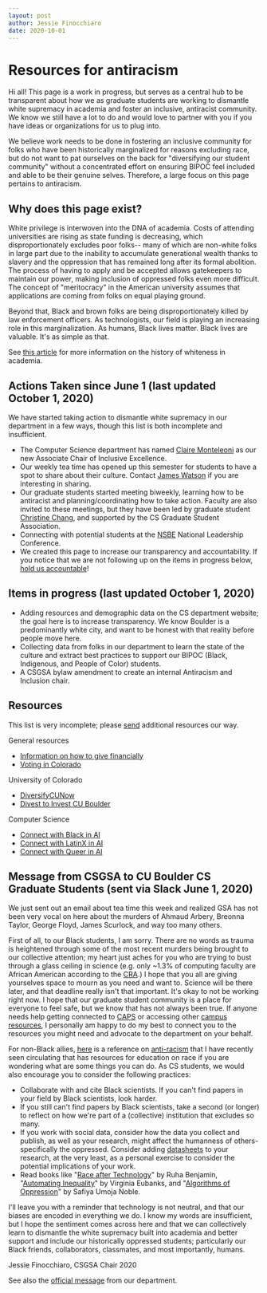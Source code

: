 ```yaml
---
layout: post
author: Jessie Finocchiaro
date: 2020-10-01
---
```

# Resources for antiracism
Hi all! This page is a work in progress, but serves as a central hub to be transparent about how we as graduate students are working to dismantle white supremacy in academia and foster an inclusive, antiracist community.  We know we still have a lot to do and would love to partner with you if you have ideas or organizations for us to plug into.  

We believe work needs to be done in fostering an inclusive community for folks who have been historically marginalized for reasons excluding race, but do not want to pat ourselves on the back for "diversifying our student community" without a concentrated effort on ensuring BIPOC feel included and able to be their genuine selves.  Therefore, a large focus on this page pertains to antiracism.

## Why does this page exist?
White privilege is interwoven into the DNA of academia.  Costs of attending universities are rising as state funding is decreasing, which disproportionately excludes poor folks-- many of which are non-white folks in large part due to the inability to accumulate generational wealth thanks to slavery and the oppression that has remained long after its formal abolition.  The process of having to apply and be accepted allows gatekeepers to maintain our power, making inclusion of oppressed folks even more difficult.  The concept of "meritocracy" in the American university assumes that applications are coming from folks on equal playing ground.  

Beyond that, Black and brown folks are being disproportionately killed by law enforcement officers.  As technologists, our field is playing an increasing role in this marginalization.  As humans, Black lives matter.  Black lives are valuable.  It's as simple as that.

See [this article](https://newrepublic.com/article/121382/forgotten-racist-past-american-universities) for more information on the history of whiteness in academia.

## Actions Taken since June 1 (last updated October 1, 2020)
We have started taking action to dismantle white supremacy in our department in a few ways, though this list is both incomplete and insufficient.

* The Computer Science department has named [Claire Monteleoni](https://www.colorado.edu/cs/claire-monteleoni) as our new Associate Chair of Inclusive Excellence.
* Our weekly tea time has opened up this semester for students to have a spot to share about their culture.  Contact [James Watson](mailto:james.watson-2@colorado.edu) if you are interesting in sharing.
* Our graduate students started meeting biweekly, learning how to be antiracist and planning/coordinating how to take action.  Faculty are also invited to these meetings, but they have been led by graduate student [Christine Chang](https://www.xtinebot.com/), and supported by the CS Graduate Student Association.  
* Connecting with potential students at the [NSBE](https://www.nsbe.org/Home.aspx) National Leadership Conference.
* We created this page to increase our transparency and accountability.  If you notice that we are not following up on the items in progress below, [hold us accountable](mailto:csgsa@colorado.edu)!

## Items in progress (last updated October 1, 2020)
* Adding resources and demographic data on the CS department website; the goal here is to increase transparency.  We know Boulder is a predominantly white city, and want to be honest with that reality before people move here.
* Collecting data from folks in our department to learn the state of the culture and extract best practices to support our BIPOC (Black, Indigenous, and People of Color) students.
* A CSGSA bylaw amendment to create an internal Antiracism and Inclusion chair.

## Resources
This list is very incomplete; please [send](mailto:csgsa@colorado.edu) additional resources our way.

General resources
* [Information on how to give financially](https://blacklivesmatters.carrd.co/)
* [Voting in Colorado](https://www.sos.state.co.us/voter/pages/pub/olvr/verifyNewVoter.xhtml)

University of Colorado
* [DiversifyCUNow](https://www.diversifycunow.com/)
* [Divest to Invest CU Boulder](https://sites.google.com/view/divest2invest/home?authuser=5)

Computer Science
* [Connect with Black in AI](https://blackinai.github.io/)
* [Connect with LatinX in AI](https://www.latinxinai.org/)
* [Connect with Queer in AI](https://sites.google.com/view/queer-in-ai/)

## Message from CSGSA to CU Boulder CS Graduate Students (sent via Slack June 1, 2020)

We just sent out an email about tea time this week and realized GSA has not been very vocal on here about the murders of Ahmaud Arbery, Breonna Taylor, George Floyd, James Scurlock, and way too many others.  

First of all, to our Black students, I am sorry.  There are no words as trauma is heightened through some of the most recent murders being brought to our collective attention; my heart just aches for you who are trying to bust through a glass ceiling in science (e.g. only ~1.3% of computing faculty are African American according to the [CRA](https://cra.org/resources/taulbee-survey/).)  I hope that you all are giving yourselves space to mourn as you need and want to.  Science will be there later, and that deadline really isn't that important.  It's okay to not be working right now.  I hope that our graduate student community is a place for everyone to feel safe, but we know that has not always been true.  If anyone needs help getting connected to [CAPS](https://www.colorado.edu/counseling/) or accessing other [campus resources](https://www.colorado.edu/redfolder/), I personally am happy to do my best to connect you to the resources you might need and advocate to the department on your behalf.  

For non-Black allies, [here](https://docs.google.com/document/u/0/d/1BRlF2_zhNe86SGgHa6-VlBO-QgirITwCTugSfKie5Fs/mobilebasic?fbclid=IwAR159RESzMgYN1MK0Cwhdq7Oo_1oFZAAPDle03k3CrfTpirHDAobSwyDRRo) is a reference on [anti-racism](https://www.youtube.com/watch?v=_OXMgA0Fwsk&feature=youtu.be) that I have recently seen circulating that has resources for education on race if you are wondering what are some things you can do.  As CS students, we would also encourage you to consider the following practices:

* Collaborate with and cite Black scientists.  If you can't find papers in your field by Black scientists, look harder.
* If you still can't find papers by Black scientists, take a second (or longer) to reflect on how we're part of a (collective) institution that excludes so many.
* If you work with social data, consider how the data you collect and publish, as well as your research, might affect the humanness of others- specifically the oppressed.  Consider adding [datasheets](https://arxiv.org/abs/1803.09010) to your research, at the very least, as a personal exercise to consider the potential implications of your work.
* Read books like "[Race after Technology](https://www.ruhabenjamin.com/race-after-technology)" by Ruha Benjamin, "[Automating Inequality](https://us.macmillan.com/books/9781250074317)" by Virginia Eubanks, and "[Algorithms of Oppression](https://nyupress.org/9781479837243/algorithms-of-oppression/)" by Safiya Umoja Noble.  

I'll leave you with a reminder that technology is not neutral, and that our biases are encoded in everything we do.  I know my words are insufficient, but I hope the sentiment comes across here and that we can collectively learn to dismantle the white supremacy built into academia and better support and include our historically oppressed students; particularly our Black friends, collaborators, classmates, and most importantly, humans.

Jessie Finocchiaro, CSGSA Chair 2020

See also the [official message](https://www.colorado.edu/cs/2020/06/23/call-action-racial-justice-department-chair-ken-anderson) from our department.
